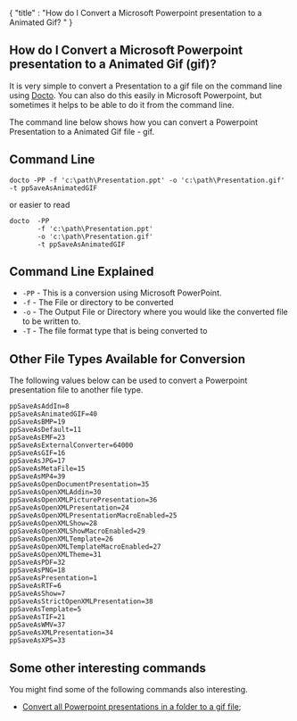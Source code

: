 {
    "title" : "How do I Convert a Microsoft Powerpoint presentation to a Animated Gif? " 
}

How do I Convert a Microsoft Powerpoint presentation to a Animated Gif (gif)?         
-

It is very simple to convert a Presentation to a gif file  on the command line using [Docto](https://github.com/tobya/docto). You can also do this easily in Microsoft Powerpoint, but sometimes it helps to be able to do it from the command line.  

The command line below shows how you can convert a Powerpoint Presentation to a Animated Gif file - gif.

Command Line 
-

 ````
 docto -PP -f 'c:\path\Presentation.ppt' -o 'c:\path\Presentation.gif' -t ppSaveAsAnimatedGIF
 ````
 or easier to read
 ````
 docto  -PP  
        -f 'c:\path\Presentation.ppt' 
        -o 'c:\path\Presentation.gif' 
        -t ppSaveAsAnimatedGIF
 ````

Command Line Explained 
-

 - `-PP` -  This is a conversion using Microsoft PowerPoint.  
 - `-f` -  The File or directory to be converted 
 - `-o` -  The Output File or Directory where you would like the converted file to be written to.
 - `-T` -  The file format type that is being converted to


Other File Types Available for Conversion
-

The following values below can be used to convert a Powerpoint presentation file to another file type.


````
ppSaveAsAddIn=8
ppSaveAsAnimatedGIF=40
ppSaveAsBMP=19
ppSaveAsDefault=11
ppSaveAsEMF=23
ppSaveAsExternalConverter=64000
ppSaveAsGIF=16
ppSaveAsJPG=17
ppSaveAsMetaFile=15
ppSaveAsMP4=39
ppSaveAsOpenDocumentPresentation=35
ppSaveAsOpenXMLAddin=30
ppSaveAsOpenXMLPicturePresentation=36
ppSaveAsOpenXMLPresentation=24
ppSaveAsOpenXMLPresentationMacroEnabled=25
ppSaveAsOpenXMLShow=28
ppSaveAsOpenXMLShowMacroEnabled=29
ppSaveAsOpenXMLTemplate=26
ppSaveAsOpenXMLTemplateMacroEnabled=27
ppSaveAsOpenXMLTheme=31
ppSaveAsPDF=32
ppSaveAsPNG=18
ppSaveAsPresentation=1
ppSaveAsRTF=6
ppSaveAsShow=7
ppSaveAsStrictOpenXMLPresentation=38
ppSaveAsTemplate=5
ppSaveAsTIF=21
ppSaveAsWMV=37
ppSaveAsXMLPresentation=34
ppSaveAsXPS=33
````



Some other interesting commands
-

You might find some of the following commands also interesting.

- [Convert all Powerpoint presentations in a folder to a gif file](ConvertDirPPTToFilegif.md);
    

